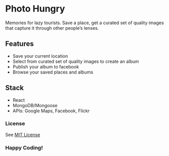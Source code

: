 # Photo Hungry
Memories for lazy tourists. Save a place, get a curated set of quality images that capture it through other people’s lenses.

## Features
- Save your current location
- Select from curated set of quality images to create an album
- Publish your album to facebook
- Browse your saved places and albums

## Stack
- React
- MongoDB/Mongoose
- APIs: Google Maps, Facebook, Flickr

### License

See [MIT License](https://opensource.org/licenses/MIT)

### Happy Coding!
